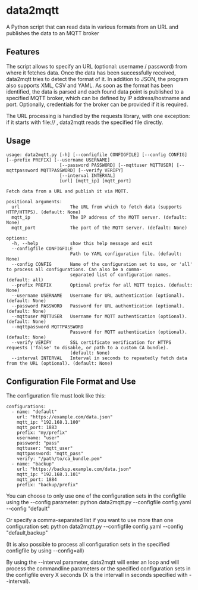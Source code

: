 # data2mqtt
A Python script that can read data in various formats from an URL and publishes the data to an MQTT broker

## Features

The script allows to specify an URL (optional: username / password) from where it fetches data. Once the data has been successfully received, data2mqtt tries to detect the format of it. In addition to JSON, the program also supports XML, CSV and YAML. As soon as the format has been identified, the data is parsed and each found data point is published to a specified MQTT broker, which can be defined by IP address/hostname and port. Optionally, credentials for the broker can be provided if it is required. 

The URL processing is handled by the requests library, with one exception: if it starts with file:// , data2mqtt reads the specified file directly. 

## Usage

    usage: data2mqtt.py [-h] [--configfile CONFIGFILE] [--config CONFIG] [--prefix PREFIX] [--username USERNAME]
                        [--password PASSWORD] [--mqttuser MQTTUSER] [--mqttpassword MQTTPASSWORD] [--verify VERIFY]
                        [--interval INTERVAL]
                        [url] [mqtt_ip] [mqtt_port]
    
    Fetch data from a URL and publish it via MQTT.
    
    positional arguments:
      url                   The URL from which to fetch data (supports HTTP/HTTPS). (default: None)
      mqtt_ip               The IP address of the MQTT server. (default: None)
      mqtt_port             The port of the MQTT server. (default: None)
    
    options:
      -h, --help            show this help message and exit
      --configfile CONFIGFILE
                            Path to YAML configuration file. (default: None)
      --config CONFIG       Name of the configuration set to use, or 'all' to process all configurations. Can also be a comma-
                            separated list of configuration names. (default: all)
      --prefix PREFIX       Optional prefix for all MQTT topics. (default: None)
      --username USERNAME   Username for URL authentication (optional). (default: None)
      --password PASSWORD   Password for URL authentication (optional). (default: None)
      --mqttuser MQTTUSER   Username for MQTT authentication (optional). (default: None)
      --mqttpassword MQTTPASSWORD
                            Password for MQTT authentication (optional). (default: None)
      --verify VERIFY       SSL certificate verification for HTTPS requests ('false' to disable, or path to a custom CA bundle).
                            (default: None)
      --interval INTERVAL   Interval in seconds to repeatedly fetch data from the URL (optional). (default: None)


## Configuration File Format and Use

The configuration file must look like this:

    configurations:
      - name: "default"
        url: "https://example.com/data.json"
        mqtt_ip: "192.168.1.100"
        mqtt_port: 1883
        prefix: "my/prefix"
        username: "user"
        password: "pass"
        mqttuser: "mqtt_user"
        mqttpassword: "mqtt_pass"
        verify: "/path/to/ca_bundle.pem"
      - name: "backup"
        url: "https://backup.example.com/data.json"
        mqtt_ip: "192.168.1.101"
        mqtt_port: 1884
        prefix: "backup/prefix"

You can choose to only use one of the configuration sets in the configfile using the --config parameter:
    python data2mqtt.py --configfile config.yaml --config "default"

Or specify a comma-separated list if you want to use more than one configuration set:
    python data2mqtt.py --configfile config.yaml --config "default,backup"

(It is also possible to process all configuration sets in the specified configfile by using --config=all)

By using the --interval parameter, data2mqtt will enter an loop and will process the commandline parameters or the specified configuration sets in the configfile every X seconds (X is the intervall in seconds specified with --interval).

